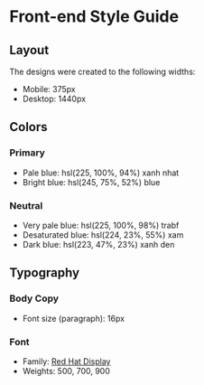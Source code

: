 # Front-end Style Guide

## Layout

The designs were created to the following widths:

- Mobile: 375px
- Desktop: 1440px

## Colors

### Primary

- Pale blue: hsl(225, 100%, 94%) xanh nhat
- Bright blue: hsl(245, 75%, 52%) blue

### Neutral

- Very pale blue: hsl(225, 100%, 98%) trabf
- Desaturated blue: hsl(224, 23%, 55%) xam
- Dark blue: hsl(223, 47%, 23%) xanh den

## Typography

### Body Copy

- Font size (paragraph): 16px

### Font

- Family: [Red Hat Display](https://fonts.google.com/specimen/Red+Hat+Display)
- Weights: 500, 700, 900

